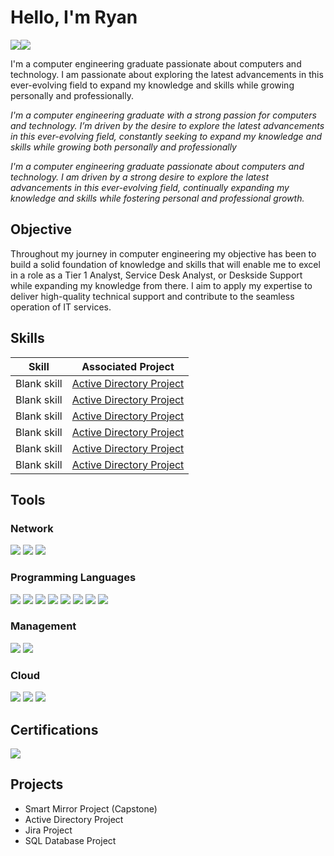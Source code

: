 # Hello, I'm Ryan
<a href="https://www.linkedin.com/in/ryan-black-8923b8256/"><img src="https://img.shields.io/badge/-LinkedIn-0072b1?&style=for-the-badge&logo=linkedin&logoColor=white" /><a href="https://ryandblack.github.io/RyanBlack.github.io/"><img src="https://img.shields.io/badge/-GitHub_Pages-181717?&style=for-the-badge&logo=GitHub&logoColor=white" />
</a>


I'm a computer engineering graduate passionate about computers and technology. I am passionate about exploring the latest advancements in this ever-evolving field to expand my knowledge and skills while growing personally and professionally.

*I'm a computer engineering graduate with a strong passion for computers and technology. I’m driven by the desire to explore the latest advancements in this ever-evolving field, constantly seeking to expand my knowledge and skills while growing both personally and professionally*

*I'm a computer engineering graduate passionate about computers and technology. I am driven by a strong desire to explore the latest advancements in this ever-evolving field, continually expanding my knowledge and skills while fostering personal and professional growth.*

## Objective

Throughout my journey in computer engineering my objective has been to build a solid foundation of knowledge and skills that will enable me to excel in a role as a Tier 1 Analyst, Service Desk Analyst, or Deskside Support while expanding my knowledge from there. I aim to apply my expertise to deliver high-quality technical support and contribute to the seamless operation of IT services.

## Skills

| Skill                                         | Associated Project         |
|-----------------------------------------------|----------------------------|
| Blank skill                                  | <a href="https://google.com"> Active Directory Project</a>|
| Blank skill | <a href="https://google.com">Active Directory Project</a>|
| Blank skill        |<a href="https://google.com">Active Directory Project|
| Blank skill    | <a href="https://google.com">Active Directory Project|
| Blank skill                 | <a href="https://google.com">Active Directory Project|
| Blank skill | <a href="https://google.com">Active Directory Project|

## Tools

### Network
<div>
    <img src="https://img.shields.io/badge/-Wireshark-1679A7?&style=for-the-badge&logo=Wireshark&logoColor=white" />
    <img src="https://img.shields.io/badge/-PuTTY-000000?&style=for-the-badge&logo=PuTTY&logoColor=white" />
    <img src="https://img.shields.io/badge/-Packet_Tracer-003A6D?&style=for-the-badge&logo=Cisco&logoColor=white" />

</div>

### Programming Languages
<div>
    <img src="https://img.shields.io/badge/-C-A8B9CC?&style=for-the-badge&logo=C&logoColor=white" />
    <img src="https://img.shields.io/badge/-Java-D72A2A?&style=for-the-badge&logo=Java&logoColor=white" />
    <img src="https://img.shields.io/badge/-SQL-003B57?&style=for-the-badge&logo=Microsoft-SQL-Server&logoColor=white" />
    <img src="https://img.shields.io/badge/-Python-306998?&style=for-the-badge&logo=Python&logoColor=FFD43B" />
    <img src="https://img.shields.io/badge/-HTML-E34F26?&style=for-the-badge&logo=HTML5&logoColor=white" />
    <img src="https://img.shields.io/badge/-PHP-777BB4?&style=for-the-badge&logo=PHP&logoColor=white" />
    <img src="https://img.shields.io/badge/-JavaScript-F7DF1E?&style=for-the-badge&logo=JavaScript&logoColor=black" />
    <img src="https://img.shields.io/badge/-CSS-1572B6?&style=for-the-badge&logo=CSS3&logoColor=white" />

</div>

### Management 
<div>
    <img src="https://img.shields.io/badge/-Microsoft_Active_Directory-0078D4?&style=for-the-badge&logo=Microsoft&logoColor=white" />
    <img src="https://img.shields.io/badge/-Jira-0052CC?&style=for-the-badge&logo=Jira&logoColor=white" />
    
</div>

### Cloud
<div>
    <img src="https://img.shields.io/badge/-Amazon_AWS-232F3E?&style=for-the-badge&logo=Amazon-AWS&logoColor=white" />
    <img src="https://img.shields.io/badge/-Google_Firebase-FFCA28?&style=for-the-badge&logo=Firebase&logoColor=white" />
    <img src="https://img.shields.io/badge/-Microsoft_Azure-0078D4?&style=for-the-badge&logo=Microsoft-Azure&logoColor=white" />

</div>

## Certifications
<div>
<img src="https://img.shields.io/badge/-CompTIA_A%2B-0078D4?&style=for-the-badge&logoColor=white" />
</div>

## Projects
- Smart Mirror Project (Capstone)
- Active Directory Project
- Jira Project
- SQL Database Project
